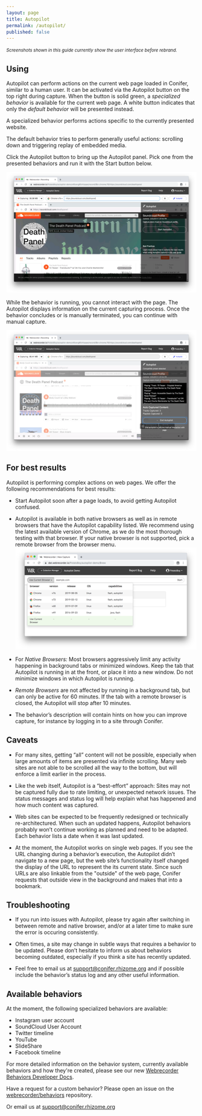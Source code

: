```yaml
---
layout: page
title: Autopilot
permalink: /autopilot/
published: false
---
```


<small><i>Screenshots shown in this guide currently show the user interface before rebrand.</i></small>

## Using

Autopilot can perform actions on the current web page loaded in Conifer, similar to a human user. It can be activated via the Autopilot button on the top right during capture. When the button is solid green, a *specialized behavior* is available for the current web page. A white button indicates that only the *default behavior* will be presented instead.

A specialized behavior performs actions specific to the currently presented website.

The default behavior tries to perform generally useful actions: scrolling down and triggering replay of embedded media.

Click the Autopilot button to bring up the Autopilot panel. Pick one from the presented behaviors and run it with the Start button below.

![Autopilot Initial](/assets/autopilot-start.png)

While the behavior is running, you cannot interact with the page. The Autopilot displays information on the current capturing process. Once the behavior concludes or is manually terminated, you can continue with manual capture.

![Autopilot Running](/assets/autopilot-running.png)


## For best results

Autopilot is performing complex actions on web pages. We offer the following recommendations for best results:

- Start Autopilot soon after a page loads, to avoid getting Autopilot confused.

- Autopilot is available in both native browsers as well as in remote browsers that have the Autopilot capability listed. We recommend using the latest available version of Chrome, as we do the most thorough testing with that browser. If your native browser is not supported, pick a remote browser from the browser menu.
  ![Browser Dropdown](/assets/browser-dropdown.png)

- For *Native Browsers:* Most browsers aggressively limit any activity happening in background tabs or minimized windows. Keep the tab that Autopilot is running in at the front, or place it into a new window. Do not minimize windows in which Autopilot is running.

- *Remote Browsers* are not affected by running in a background tab, but can only be active for 60 minutes. If the tab with a remote browser is closed, the Autopilot will stop after 10 minutes.

- The behavior’s description will contain hints on how you can improve capture, for instance by logging in to a site through Conifer.

## Caveats

- For many sites, getting “all” content will not be possible, especially when large amounts of items are presented via infinite scrolling. Many web sites are not able to be scrolled all the way to the bottom, but will enforce a limit earlier in the process.

- Like the web itself, Autopilot is a “best-effort” approach: Sites may not be captured fully due to rate limiting, or unexpected network issues. The status messages and status log will help explain what has happened and how much content was captured.

- Web sites can be expected to be frequently redesigned or technically re-architectured. When such an updated happens, Autopilot behaviors probably won’t continue working as planned and need to be adapted. Each behavior lists a date when it was last updated.

- At the moment, the Autopilot works on single web pages. If you see the URL changing during a behavior’s execution, the Autopilot didn’t navigate to a new page, but the web site’s functionality itself changed the display of the URL to represent the its current state. Since such URLs are also linkable from the "outside" of the web page, Conifer requests that outside view in the background and makes that into a bookmark.

## Troubleshooting

- If you run into issues with Autopilot, please try again after switching in between remote and native browser, and/or at a later time to make sure the error is occuring consistently.

- Often times, a site may change in subtle ways that requires a behavior to be updated. Please don’t hesitate to inform us about behaviors becoming outdated, especially if you think a site has recently updated.

- Feel free to email us at support@conifer.rhizome.org and if possible include the behavior’s status log and any other useful information.

## Available behaviors

At the moment, the following specialized behaviors are available:
- Instagram user account
- SoundCloud User Account
- Twitter timeline
- YouTube
- SlideShare
- Facebook timeline

For more detailed information on the behavior system, currently available behaviors and how they're created, please see our new [Webrecorder Behaviors Developer Docs](https://webrecorder.github.io/behaviors).

Have a request for a custom behavior? Please open an issue on the [webrecorder/behaviors](https://github.com/webrecorder/behaviors) repository.

Or email us at support@conifer.rhizome.org

